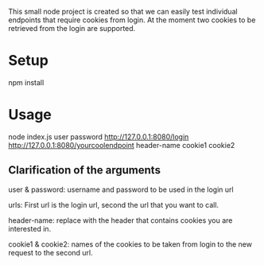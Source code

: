 This small node project is created so that we can easily test individual
endpoints that require cookies from login. At the moment two cookies to be
retrieved from the login are supported. 

# Setup

npm install

# Usage

node index.js user password http://127.0.0.1:8080/login http://127.0.0.1:8080/yourcoolendpoint header-name cookie1 cookie2

## Clarification of the arguments

user & password: username and password to be used in the login url

urls: First url is the login url, second the url that you want to call.

header-name: replace with the header that contains cookies you are interested
in.

cookie1 & cookie2: names of the cookies to be taken from login to the new request to
the second url.


